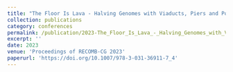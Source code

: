 ```yaml
---
title: "The Floor Is Lava - Halving Genomes with Viaducts, Piers and Pontoons"
collection: publications
category: conferences
permalink: /publication/2023-The_Floor_Is_Lava_-_Halving_Genomes_with_Viaducts_Piers_and_Pontoons
excerpt: ''
date: 2023
venue: 'Proceedings of RECOMB-CG 2023'
paperurl: 'https://doi.org/10.1007/978-3-031-36911-7_4'
---
```



